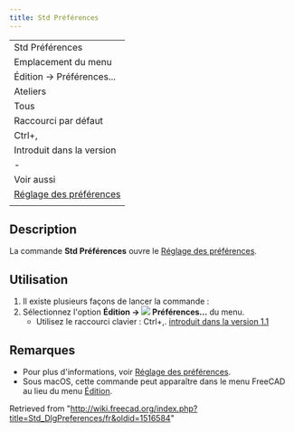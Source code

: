```yaml
---
title: Std Préférences
---
```

|  |
| --- |
| Std Préférences |
| Emplacement du menu |
| Édition → Préférences... |
| Ateliers |
| Tous |
| Raccourci par défaut |
| Ctrl+, |
| Introduit dans la version |
| - |
| Voir aussi |
| [Réglage des préférences](/Preferences_Editor/fr "Preferences Editor/fr") |
|  |

## Description

La commande **Std Préférences** ouvre le [Réglage des préférences](/Preferences_Editor/fr "Preferences Editor/fr").

## Utilisation

1. Il existe plusieurs façons de lancer la commande :
2. Sélectionnez l'option **Édition → ![](/images/Std_DlgPreferences.svg) Préférences...** du menu.
   * Utilisez le raccourci clavier : Ctrl+,. [introduit dans la version 1.1](/Release_notes_1.1/fr "Release notes 1.1/fr")

## Remarques

* Pour plus d'informations, voir [Réglage des préférences](/Preferences_Editor/fr "Preferences Editor/fr").
* Sous macOS, cette commande peut apparaître dans le menu FreeCAD au lieu du menu [Édition](/Std_Edit_Menu/fr "Std Edit Menu/fr").

Retrieved from "<http://wiki.freecad.org/index.php?title=Std_DlgPreferences/fr&oldid=1516584>"
